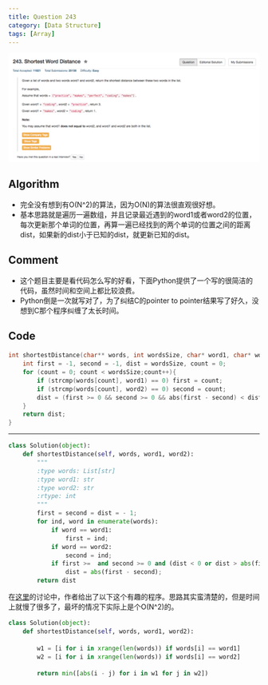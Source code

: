 ```yaml
---
title: Question 243
category: [Data Structure]
tags: [Array]
---
```


![Description](../Assets/Figure/question243.png)

## Algorithm 

- 完全没有想到有O(N^2)的算法，因为O(N)的算法很直观很好想。
- 基本思路就是遍历一遍数组，并且记录最近遇到的word1或者word2的位置，每次更新那个单词的位置，再算一遍已经找到的两个单词的位置之间的距离dist，如果新的dist小于已知的dist，就更新已知的dist。

## Comment

- 这个题目主要是看代码怎么写的好看，下面Python提供了一个写的很简洁的代码，虽然时间和空间上都比较浪费。
- Python倒是一次就写对了，为了纠结C的pointer to pointer结果写了好久，没想到C那个程序纠缠了太长时间。

## Code

```C
int shortestDistance(char** words, int wordsSize, char* word1, char* word2) {
    int first = -1, second = -1, dist = wordsSize, count = 0;
    for (count = 0; count < wordsSize;count++){
        if (strcmp(words[count], word1) == 0) first = count;
        if (strcmp(words[count], word2) == 0) second = count;
        dist = (first >= 0 && second >= 0 && abs(first - second) < dist) ? abs(first - second) : dist;
    }
    return dist;
}
```
<hr>

```Python
class Solution(object):
    def shortestDistance(self, words, word1, word2):
        """
        :type words: List[str]
        :type word1: str
        :type word2: str
        :rtype: int
        """
        first = second = dist = - 1;
        for ind, word in enumerate(words):
            if word == word1:
                first = ind;
            if word == word2:
                second = ind;
            if first >=  and second >= 0 and (dist < 0 or dist > abs(first - second)):
                dist = abs(first - second);
        return dist
```

在[这里](https://leetcode.com/discuss/78196/python-3-lines-solution)的讨论中，作者给出了以下这个有趣的程序。思路其实蛮清楚的，但是时间上就慢了很多了，最坏的情况下实际上是个O(N^2)的。

```Python
class Solution(object):
    def shortestDistance(self, words, word1, word2):

        w1 = [i for i in xrange(len(words)) if words[i] == word1]
        w2 = [i for i in xrange(len(words)) if words[i] == word2]

        return min([abs(i - j) for i in w1 for j in w2])
```